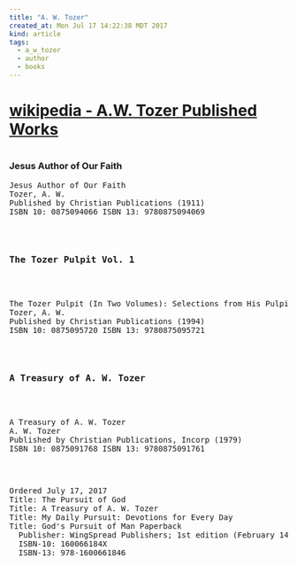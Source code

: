 ```yaml
---
title: "A. W. Tozer"
created_at: Mon Jul 17 14:22:38 MDT 2017
kind: article
tags:
  - a_w_tozer
  - author
  - books
---
```


<h1>
  <a href="https://en.wikipedia.org/wiki/A._W._Tozer#Published_works" target="_blank">wikipedia - A.W. Tozer Published Works</a>
<h1>

<h3>Jesus Author of Our Faith</h3>

<pre>
Jesus Author of Our Faith
Tozer, A. W.
Published by Christian Publications (1911)
ISBN 10: 0875094066 ISBN 13: 9780875094069
<pre>


<h3>The Tozer Pulpit Vol. 1</h3>

<pre>
The Tozer Pulpit (In Two Volumes): Selections from His Pulpit Ministry
Tozer, A. W.
Published by Christian Publications (1994)
ISBN 10: 0875095720 ISBN 13: 9780875095721
</pre>

<h3>A Treasury of A. W. Tozer</h3>

<pre>
A Treasury of A. W. Tozer
A. W. Tozer
Published by Christian Publications, Incorp (1979)
ISBN 10: 0875091768 ISBN 13: 9780875091761
</pre>


<pre>
Ordered July 17, 2017
Title: The Pursuit of God
Title: A Treasury of A. W. Tozer
Title: My Daily Pursuit: Devotions for Every Day
Title: God's Pursuit of Man Paperback
  Publisher: WingSpread Publishers; 1st edition (February 14, 2007)
  ISBN-10: 160066184X
  ISBN-13: 978-1600661846
<pre>

<!--
html boilerplate
<a href="" target="_blank"></a>
<a name=""></a>
<img src="" width="400px">
<ul>
  <li></li>
</ul>
<pre>
</pre>
<pre><code>
</code></pre>
<math xmlns='http://www.w3.org/1998/Math/MathML' display='block'>
</math>
-->
